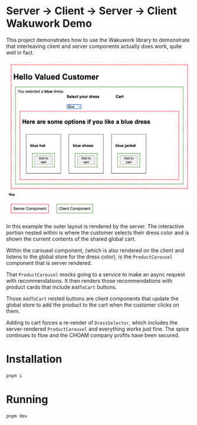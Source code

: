 # Server -> Client -> Server -> Client Wakuwork Demo

This project demonstrates how to use the Wakuwork library to demonstrate that interleaving client and server components actually does work, quite well in fact.

![Screenshot](./images/screenshot.png)

In this example the outer layout is rendered by the server. The interactive portion nested within is where the customer selects their dress color and is shown the current contents of the shared global cart.

Within the carousel component, (which is also rendered on the client and listens to the global store for the dress color), is the `ProductCarousel` component that is server rendered. 

That `ProductCarousel` mocks going to a service to make an async request with recommendations. It then renders those recommendations with product cards that include `AddToCart` buttons.

Those `AddToCart` nested buttons are client components that update the global store to add the product to the cart when the customer clicks on them.

Adding to cart forces a re-render of `DressSelector`, which includes the server-rendered `ProductCarousel` and everything works just fine. The spice continues to flow and the CHOAM company profits have been secured.

# Installation

```bash
pnpm i
```

# Running

```bash
pnpm dev
```
